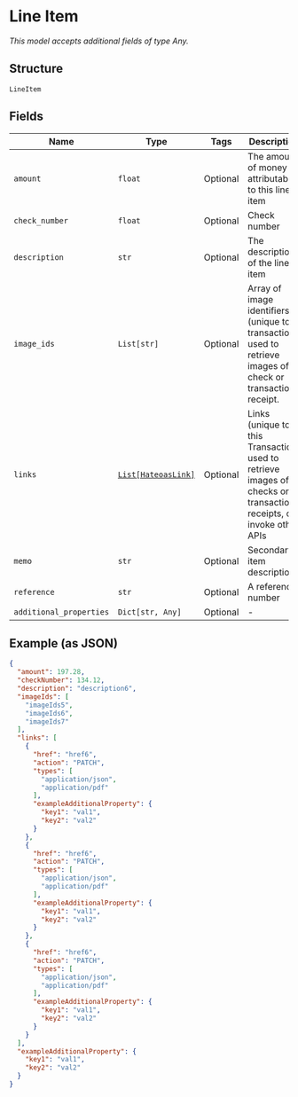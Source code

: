 
# Line Item

*This model accepts additional fields of type Any.*

## Structure

`LineItem`

## Fields

| Name | Type | Tags | Description |
|  --- | --- | --- | --- |
| `amount` | `float` | Optional | The amount of money attributable to this line item |
| `check_number` | `float` | Optional | Check number |
| `description` | `str` | Optional | The description of the line item |
| `image_ids` | `List[str]` | Optional | Array of image identifiers (unique to transaction) used to retrieve images of check or transaction receipt. |
| `links` | [`List[HateoasLink]`](../../doc/models/hateoas-link.md) | Optional | Links (unique to this Transaction) used to retrieve images of checks or transaction receipts, or invoke other APIs |
| `memo` | `str` | Optional | Secondary item description |
| `reference` | `str` | Optional | A reference number |
| `additional_properties` | `Dict[str, Any]` | Optional | - |

## Example (as JSON)

```json
{
  "amount": 197.28,
  "checkNumber": 134.12,
  "description": "description6",
  "imageIds": [
    "imageIds5",
    "imageIds6",
    "imageIds7"
  ],
  "links": [
    {
      "href": "href6",
      "action": "PATCH",
      "types": [
        "application/json",
        "application/pdf"
      ],
      "exampleAdditionalProperty": {
        "key1": "val1",
        "key2": "val2"
      }
    },
    {
      "href": "href6",
      "action": "PATCH",
      "types": [
        "application/json",
        "application/pdf"
      ],
      "exampleAdditionalProperty": {
        "key1": "val1",
        "key2": "val2"
      }
    },
    {
      "href": "href6",
      "action": "PATCH",
      "types": [
        "application/json",
        "application/pdf"
      ],
      "exampleAdditionalProperty": {
        "key1": "val1",
        "key2": "val2"
      }
    }
  ],
  "exampleAdditionalProperty": {
    "key1": "val1",
    "key2": "val2"
  }
}
```

